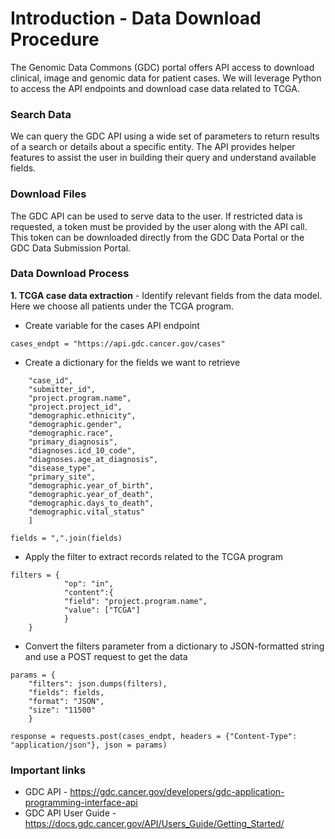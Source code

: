 # Introduction - Data Download Procedure

The Genomic Data Commons (GDC) portal offers API access to download clinical, image and genomic data for patient cases.
We will leverage Python to access the API endpoints and download case data related to TCGA.

### Search Data

We can query the GDC API using a wide set of parameters to return results of a search or details about a specific entity.
The API provides helper features to assist the user in building their query and understand available fields.

### Download Files

The GDC API can be used to serve data to the user. If restricted data is requested, a token must be provided by the user along with the API call. This token can be downloaded directly from the GDC Data Portal or the GDC Data Submission Portal.


### Data Download Process

**1. TCGA case data extraction** - Identify relevant fields from the data model.
Here we choose all patients under the TCGA program.

* Create variable for the cases API endpoint

```cases_endpt = "https://api.gdc.cancer.gov/cases"```

* Create a dictionary for the fields we want to retrieve

```fields = [
    "case_id",
    "submitter_id",
    "project.program.name",
    "project.project_id",
    "demographic.ethnicity",
    "demographic.gender",
    "demographic.race",
    "primary_diagnosis",
    "diagnoses.icd_10_code",
    "diagnoses.age_at_diagnosis",
    "disease_type",
    "primary_site",
    "demographic.year_of_birth",
    "demographic.year_of_death",
    "demographic.days_to_death",
    "demographic.vital_status"
    ]

fields = ",".join(fields)
```
* Apply the filter to extract records related to the TCGA program 

```
filters = {
            "op": "in",
            "content":{
            "field": "project.program.name",
            "value": ["TCGA"]
            }
    }
```

* Convert the filters parameter from a dictionary to JSON-formatted string and use a POST request to get the data
```
params = {
    "filters": json.dumps(filters),
    "fields": fields,
    "format": "JSON",
    "size": "11500"
    }

response = requests.post(cases_endpt, headers = {"Content-Type": "application/json"}, json = params)
```

### Important links
* GDC API - https://gdc.cancer.gov/developers/gdc-application-programming-interface-api
* GDC API User Guide - https://docs.gdc.cancer.gov/API/Users_Guide/Getting_Started/
